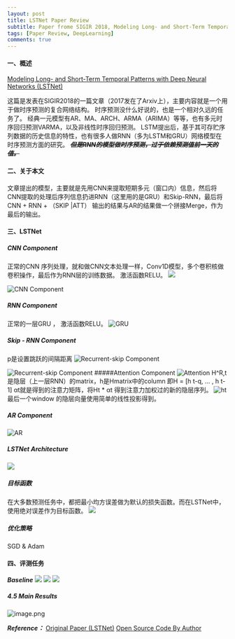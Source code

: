 ```yaml
---
layout: post
title: LSTNet Paper Review
subtitle: Paper frome SIGIR 2018, Modeling Long- and Short-Term Temporal Patterns with Deep Neural Networks
tags: [Paper Review, DeepLearning]
comments: true
---
```


#### 一、概述
[Modeling Long- and Short-Term Temporal Patterns with Deep Neural Networks (LSTNet)](http://nyc.lti.cs.cmu.edu/yiming/Publications/lai-sigir18.pdf)

这篇是发表在SIGIR2018的一篇文章（2017发在了Arxiv上），主要内容就是一个用于做时序预测的复合网络结构。
时序预测没什么好说的，也是一个相对久远的任务了。
经典一元模型有AR、MA、ARCH、ARMA（ARIMA）等等，也有多元时序回归预测VARMA，以及非线性时序回归预测。
LSTM提出后，基于其可存贮序列数据的历史信息的特性，也有很多人做RNN（多为LSTM和GRU）网络模型在时序预测方面的研究。
~~***但是RNN的模型做时序预测，过于依赖预测值前一天的值。***~~
#### 二、关于本文
文章提出的模型，主要就是先用CNN来提取短期多元（窗口内）信息，然后将CNN提取的处理后序列信息扔进RNN（这里用的是GRU）和Skip-RNN，最后将 CNN + RNN + （SKIP |ATT）  输出的结果与AR的结果做一个拼接Merge，作为最后的输出。
#### 三、LSTNet
##### CNN Component
正常的CNN 序列处理，就和做CNN文本处理一样，Conv1D模型，多个卷积核做卷积操作，最后作为RNN层的训练数据。
激活函数RELU。
![](https://upload-images.jianshu.io/upload_images/10029502-5baf1b0fb7bdedc1.png?imageMogr2/auto-orient/strip%7CimageView2/2/w/1240)

![CNN Component](https://upload-images.jianshu.io/upload_images/10029502-e61f3e35e3bbc607.png?imageMogr2/auto-orient/strip%7CimageView2/2/w/1240)

##### RNN Component
正常的一层GRU ， 激活函数RELU。
![GRU](https://upload-images.jianshu.io/upload_images/10029502-3ea21eca3f525d80.png?imageMogr2/auto-orient/strip%7CimageView2/2/w/1240)


##### Skip - RNN Component
p是设置跳跃的间隔距离
![Recurrent-skip Component](https://upload-images.jianshu.io/upload_images/10029502-f3ae60c8ecfe351a.png?imageMogr2/auto-orient/strip%7CimageView2/2/w/1240)

![Recurrent-skip Component](https://upload-images.jianshu.io/upload_images/10029502-2720315585321ec9.png?imageMogr2/auto-orient/strip%7CimageView2/2/w/1240)
#####Attention Component
![Attention](https://upload-images.jianshu.io/upload_images/10029502-9452de9aba564b36.png?imageMogr2/auto-orient/strip%7CimageView2/2/w/1240)
H^R,t 是隐层（上一层RNN）的matrix，h是Hmatrix中的column
即H = [h t-q, ... , h t-1] 
αt就是得到的注意力矩阵，将Ht * αt 得到注意力加权过的新的隐层序列。
![ht](https://upload-images.jianshu.io/upload_images/10029502-b545761d79584d2b.png?imageMogr2/auto-orient/strip%7CimageView2/2/w/1240)
最后一个window 的隐层向量使用简单的线性投影得到。
##### AR Component
![AR](https://upload-images.jianshu.io/upload_images/10029502-6c7b9526585518ea.png?imageMogr2/auto-orient/strip%7CimageView2/2/w/1240)

##### LSTNet Architecture
![](https://upload-images.jianshu.io/upload_images/10029502-53ec561bfa816784.png?imageMogr2/auto-orient/strip%7CimageView2/2/w/1240)

##### 目标函数
在大多数预测任务中，都把最小均方误差做为默认的损失函数。而在LSTNet中，使用绝对误差作为目标函数。
![](https://upload-images.jianshu.io/upload_images/10029502-781004dd58b519fd.png?imageMogr2/auto-orient/strip%7CimageView2/2/w/1240)

##### 优化策略
SGD & Adam

#### 四、评测任务
***Baseline***
![](https://upload-images.jianshu.io/upload_images/10029502-41fb526b7dcc38a4.png?imageMogr2/auto-orient/strip%7CimageView2/2/w/1240)
![](https://upload-images.jianshu.io/upload_images/10029502-8891d94bb0cd4c14.png?imageMogr2/auto-orient/strip%7CimageView2/2/w/1240)
![](https://upload-images.jianshu.io/upload_images/10029502-6fe2986629c4343d.png?imageMogr2/auto-orient/strip%7CimageView2/2/w/1240)
##### 4.5 Main Results
![image.png](https://upload-images.jianshu.io/upload_images/10029502-c2873e3c1d767052.png?imageMogr2/auto-orient/strip%7CimageView2/2/w/1240)

  ***Reference：***
[Original Paper (LSTNet)](http://nyc.lti.cs.cmu.edu/yiming/Publications/lai-sigir18.pdf)
[Open Source Code By Author](https://github.com/laiguokun/LSTNet)





